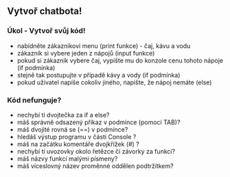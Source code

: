 ## Vytvoř chatbota!

### Úkol - Vytvoř svůj kód!

- nabídněte zákaznikovi menu (print funkce) - čaj, kávu a vodu
- zákazník si vybere jeden z nápojů (input funkce)
- pokud si zákazník vybere čaj, vypište mu do konzole cenu tohoto nápoje (if podmínka)
- stejně tak postupujte v případě kávy a vody (if podmínka)
- pokud uživatel napíše cokoliv jiného, napište, že nápoj nemáte (else)

### Kód nefunguje? 
- nechybí ti dvojtečka za if a else?
- máš správně odsazený příkaz v podmínce (pomocí TAB)?
- máš dvojité rovná se (==) v podmínce?
- hledáš výstup programu v části Console ?
- máš na začátku komentáře dvojkřížek (#) ?
- nechybí ti uvozovky okolo řetězce či závorky za funkcí?
- máš názvy funkcí malými písmeny?
- máš víceslovný název proměnné oddělen podtržítkem?